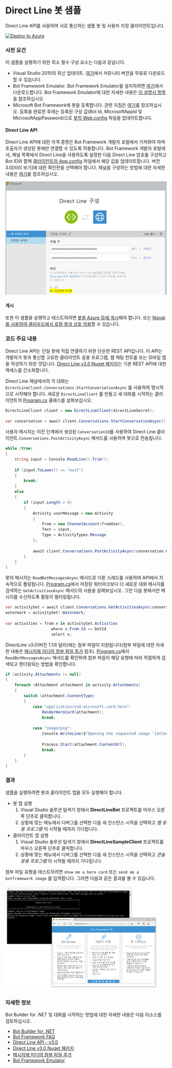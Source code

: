 ﻿# Direct Line 봇 샘플

Direct Line API를 사용하여 서로 통신하는 샘플 봇 및 사용자 지정 클라이언트입니다.

[![Deploy to Azure][Deploy Button]][Deploy CSharp/DirectLine]

[Deploy Button]: https://azuredeploy.net/deploybutton.png
[Deploy CSharp/DirectLine]: https://azuredeploy.net

### 사전 요건

이 샘플을 실행하기 위한 최소 필수 구성 요소는 다음과 같습니다.
* Visual Studio 2015의 최신 업데이트. [여기](http://www.visualstudio.com)에서 커뮤니티 버전을 무료로 다운로드할 수 있습니다.
* Bot Framework Emulator. Bot Framework Emulator를 설치하려면 [여기](https://emulator.botframework.com/)에서 다운로드합니다. Bot Framework Emulator에 대한 자세한 내용은 [이 설명서 항목](https://github.com/microsoft/botframework-emulator/wiki/Getting-Started)을 참조하십시오.
* Microsoft Bot Framework에 봇을 등록합니다. 관련 지침은 [여기](https://docs.microsoft.com/ko-kr/bot-framework/portal-register-bot)를 참조하십시오. 등록을 완료한 후에는 등록된 구성 값(Bot Id, MicrosoftAppId 및 MicrosoftAppPassword)으로 [봇의 Web.config](DirectLineBot/Web.config#L9-L11) 파일을 업데이트합니다.

#### Direct Line API
Direct Line API에 대한 자격 증명은 Bot Framework 개발자 포털에서 가져와야 하며 호출자가 생성된 봇에만 연결할 수 있도록 허용합니다.
Bot Framework 개발자 포털에서, 채널 목록에서 Direct Line을 사용하도록 설정한 다음 Direct Line 암호를 구성하고 Bot ID와 함께 [클라이언트의 App.config](DirectLineClient/App.config#L4-L5) 파일에서 해당 값을 업데이트합니다. 버전 3.0[미리 보기]에 대한 확인란을 선택해야 합니다. 채널을 구성하는 방법에 대한 자세한 내용은 [여기](https://docs.microsoft.com/ko-kr/bot-framework/portal-configure-channels)를 참조하십시오.

![Direct Line 구성](images/outcome-configure.png)

#### 게시
또한 이 샘플을 실행하고 테스트하려면 [봇을 Azure 등에 게시](https://docs.microsoft.com/ko-kr/bot-framework/publish-bot-overview)해야 합니다. 또는 [Ngrok를 사용하여 클라우드에서 로컬 봇과 상호 작용](https://blogs.msdn.microsoft.com/jamiedalton/2016/07/29/ms-bot-framework-ngrok/)할 수 있습니다. 

### 코드 주요 내용

Direct Line API는 단일 봇에 직접 연결하기 위한 단순한 REST API입니다. 이 API는 개발자가 봇과 통신할 고유한 클라이언트 응용 프로그램, 웹 채팅 컨트롤 또는 모바일 앱을 작성하기 위한 것입니다. [Direct Line v3.0 Nuget 패키지](https://www.nuget.org/packages/Microsoft.Bot.Connector.DirectLine/3.0.0-beta)는 기본 REST API에 대한 액세스를 간소화합니다.

Direct Line 채널에서의 각 대화는 `DirectLineClient.Conversations.StartConversationAsync` 를 사용하여 명시적으로 시작해야 합니다.
새로운 `DirectLineClient` 를 만들고 새 대화를 시작하는 클라이언트의 [Program.cs](DirectLineClient/Program.cs#L25-L27) 클래스를 살펴보십시오.


````C#
DirectLineClient client = new DirectLineClient(directLineSecret);
            
var conversation = await client.Conversations.StartConversationAsync();
````

사용자 메시지는 이전 단계에서 생성된 `ConversationId`를 사용하여 Direct Line 클라이언트 `Conversations.PostActivityAsync` 메서드를 사용하여 봇으로 전송됩니다.

````C#
while (true)
{
    string input = Console.ReadLine().Trim();

    if (input.ToLower() == "exit")
    {
        break;
    }
    else
    {
        if (input.Length > 0)
        {
            Activity userMessage = new Activity
            {
                From = new ChannelAccount(fromUser),
                Text = input,
                Type = ActivityTypes.Message
            };

            await client.Conversations.PostActivityAsync(conversation.ConversationId, userMessage);
        }
    }
}
````

봇의 메시지는 `ReadBotMessagesAsync` 메서드로 다른 스레드를 사용하여 API에서 지속적으로 폴링됩니다. [Program.cs](DirectLineClient/Program.cs#L64-L69)에서 저장된 워터마크보다 더 새로운 대화 메시지를 검색하는 `GetActivitiesAsync` 메서드의 사용을 살펴보십시오. 그런 다음 봇에서만 메시지를 수신하도록 활동이 필터링됩니다.

````C#
var activitySet = await client.Conversations.GetActivitiesAsync(conversationId, watermark);
watermark = activitySet?.Watermark;

var activities = from x in activitySet.Activities
                    where x.From.Id == botId
                    select x;
````

DirectLine v3.0(버전 1.1과 달리)에는 첨부 파일이 지원됩니다(첨부 파일에 대한 자세한 내용은 [메시지에 미디어 첨부 파일 추가](https://docs.microsoft.com/ko-kr/bot-framework/dotnet/bot-builder-dotnet-add-media-attachments) 참조). [Program.cs](DirectLineClient/Program.cs#L75-L92)에서 `ReadBotMessagesAsync` 메서드를 확인하여 첨부 파일이 해당 유형에 따라 적절하게 검색되고 렌더링되는 방법을 확인합니다.


````C#
if (activity.Attachments != null)
{
    foreach (Attachment attachment in activity.Attachments)
    {
        switch (attachment.ContentType)
        {
            case "application/vnd.microsoft.card.hero":
                RenderHeroCard(attachment);
                break;

            case "image/png":
                Console.WriteLine($"Opening the requested image '{attachment.ContentUrl}'");

                Process.Start(attachment.ContentUrl);
                break;
        }
    }
}
````


### 결과

샘플을 실행하려면 봇과 클라이언트 앱을 모두 실행해야 합니다.
* 봇 앱 실행
    1. Visual Studio 솔루션 탐색기 창에서 **DirectLineBot** 프로젝트를 마우스 오른쪽 단추로 클릭합니다.
    2. 상황에 맞는 메뉴에서 디버그를 선택한 다음 새 인스턴스 시작을 선택하고 _웹 응용 프로그램_ 이 시작될 때까지 기다립니다.
* 클라이언트 앱 실행
    1. Visual Studio 솔루션 탐색기 창에서 **DirectLineSampleClient** 프로젝트를 마우스 오른쪽 단추로 클릭합니다.
    2. 상황에 맞는 메뉴에서 디버그를 선택한 다음 새 인스턴스 시작을 선택하고 _콘솔 응용 프로그램_ 이 시작될 때까지 기다립니다.

첨부 파일 유형을 테스트하려면 `show me a hero card` 또는 `send me a botframework image` 를 입력합니다. 그러면 다음과 같은 결과를 볼 수 있습니다.

![샘플 결과](images/outcome.png)

### 자세한 정보

Bot Builder for .NET 및 대화를 시작하는 방법에 대한 자세한 내용은 다음 리소스를 검토하십시오.
* [Bot Builder for .NET](https://docs.microsoft.com/ko-kr/bot-framework/dotnet/)
* [Bot Framework FAQ](https://docs.microsoft.com/ko-kr/bot-framework/resources-bot-framework-faq#i-have-a-communication-channel-id-like-to-be-configurable-with-bot-framework-can-i-work-with-microsoft-to-do-that)
* [Direct Line API - v3.0](https://docs.botframework.com/ko-kr/restapi/directline3/)
* [Direct Line v3.0 Nuget 패키지](https://www.nuget.org/packages/Microsoft.Bot.Connector.DirectLine/3.0.0-beta)
* [메시지에 미디어 첨부 파일 추가](https://docs.microsoft.com/ko-kr/bot-framework/dotnet/bot-builder-dotnet-add-media-attachments)
* [Bot Framework Emulator](https://github.com/microsoft/botframework-emulator/wiki/Getting-Started)
